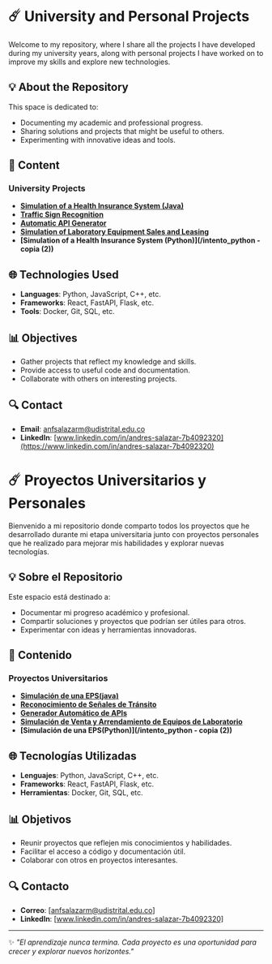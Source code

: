 # ☄️ University and Personal Projects

Welcome to my repository, where I share all the projects I have developed during my university years, along with personal projects I have worked on to improve my skills and explore new technologies.

## 💡 About the Repository

This space is dedicated to:
- Documenting my academic and professional progress.
- Sharing solutions and projects that might be useful to others.
- Experimenting with innovative ideas and tools.

## 🚀 Content

### **University Projects**
- **[Simulation of a Health Insurance System (Java)](/FinalFundamentos)**
- **[Traffic Sign Recognition]()**
- **[Automatic API Generator](/Generador-de-APIs-main)**
- **[Simulation of Laboratory Equipment Sales and Leasing](/Projecto-FIS-main)**
- **[Simulation of a Health Insurance System (Python)](/intento_python - copia (2))**

## 🌐 Technologies Used

- **Languages**: Python, JavaScript, C++, etc.
- **Frameworks**: React, FastAPI, Flask, etc.
- **Tools**: Docker, Git, SQL, etc.

## 📊 Objectives

- Gather projects that reflect my knowledge and skills.
- Provide access to useful code and documentation.
- Collaborate with others on interesting projects.

## 🔍 Contact

- **Email**: [anfsalazarm@udistrital.edu.co](mailto:anfsalazarm@udistrital.edu.co)
- **LinkedIn**: [www.linkedin.com/in/andres-salazar-7b4092320](https://www.linkedin.com/in/andres-salazar-7b4092320)






# ☄️ Proyectos Universitarios y Personales

Bienvenido a mi repositorio donde comparto todos los proyectos que he desarrollado durante mi etapa universitaria junto con proyectos personales que he realizado para mejorar mis habilidades y explorar nuevas tecnologías.

## 💡 Sobre el Repositorio

Este espacio está destinado a:
- Documentar mi progreso académico y profesional.
- Compartir soluciones y proyectos que podrían ser útiles para otros.
- Experimentar con ideas y herramientas innovadoras.

## 🚀 Contenido

### **Proyectos Universitarios**
- **[Simulación de una EPS(java)](/FinalFundamentos)**
- **[Reconocimiento de Señales de Tránsito]()**
- **[Generador Automático de APIs](/Generador-de-APIs-main)**
- **[Simulación de Venta y Arrendamiento de Equipos de Laboratorio](/Projecto-FIS-main)**
- **[Simulación de una EPS(Python)](/intento_python - copia (2))**


## 🌐 Tecnologías Utilizadas

- **Lenguajes**: Python, JavaScript, C++, etc.
- **Frameworks**: React, FastAPI, Flask, etc.
- **Herramientas**: Docker, Git, SQL, etc.

## 📊 Objetivos

- Reunir proyectos que reflejen mis conocimientos y habilidades.
- Facilitar el acceso a código y documentación útil.
- Colaborar con otros en proyectos interesantes.

## 🔍 Contacto

- **Correo**: [anfsalazarm@udistrital.edu.co]
- **LinkedIn**: [www.linkedin.com/in/andres-salazar-7b4092320]

---

✨ _"El aprendizaje nunca termina. Cada proyecto es una oportunidad para crecer y explorar nuevos horizontes."_
